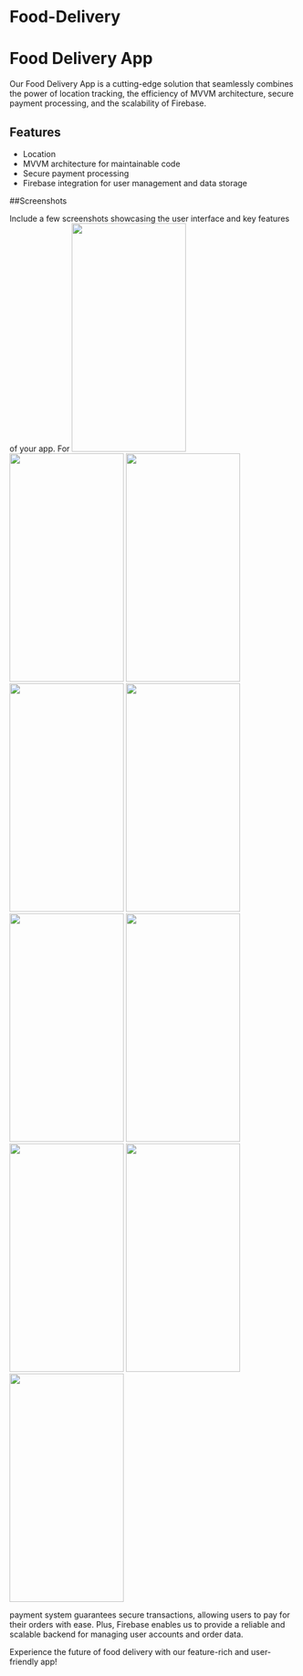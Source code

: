 # Food-Delivery

# Food Delivery App
Our Food Delivery App is a cutting-edge solution that seamlessly combines the power of location tracking, the efficiency of MVVM architecture, secure payment processing, and the scalability of Firebase.

## Features
- Location
- MVVM architecture for maintainable code
- Secure payment processing
- Firebase integration for user management and data storage

##Screenshots

Include a few screenshots showcasing the user interface and key features of your app. For 
<img src="https://github.com/jester-sys/Food-Delivery-/assets/115554090/2571e1d5-7600-4e44-800f-331fa64f7085" width="200" height="400">
<img src="https://github.com/jester-sys/Food-Delivery-/assets/115554090/12933646-d04b-4cb6-9337-5b06a2eed00b" width="200" height="400">
<img src="https://github.com/jester-sys/Food-Delivery-/assets/115554090/5f3c8d1f-b39d-4b8f-a982-f1a1062426b6" width="200" height="400">
<img src="https://github.com/jester-sys/Food-Delivery-/assets/115554090/2a37bdd8-4031-4352-892b-0cb473a8e000" width="200" height="400">
<img src="https://github.com/jester-sys/Food-Delivery-/assets/115554090/4c4b837a-eb1e-4afc-b0a3-8bb3b4b2c694" width="200" height="400">
<img src="https://github.com/jester-sys/Food-Delivery-/assets/115554090/047ceea4-7bee-4147-9f99-872e50a5131d" width="200" height="400">
<img src="https://github.com/jester-sys/Food-Delivery-/assets/115554090/e3573917-c25b-464f-9c68-bfab1c3ab14c" width="200" height="400">
<img src="https://github.com/jester-sys/Food-Delivery-/assets/115554090/716cd062-0e43-44bf-b0b5-fd54f4d01356" width="200" height="400">
<img src="https://github.com/jester-sys/Food-Delivery-/assets/115554090/05b21648-1e9b-4571-af2c-cde6189df9e5" width="200" height="400">
<img src="https://github.com/jester-sys/Food-Delivery-/assets/115554090/4d347bf9-98d2-413c-8248-5a0a58b689da" width="200" height="400">




 payment system guarantees secure transactions, allowing users to pay for their orders with ease. Plus, Firebase enables us to provide a reliable and scalable backend for managing user accounts and order data.

Experience the future of food delivery with our feature-rich and user-friendly app!
